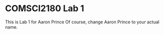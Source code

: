 # COMSCI2180 Lab 1 

This is Lab 1 for Aaron Prince
Of course, change Aaron Prince to your actual name. 